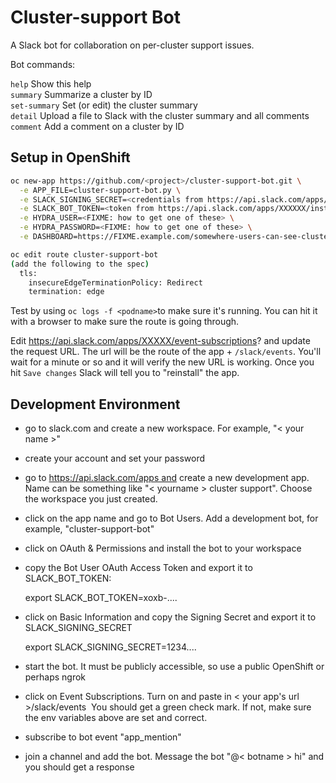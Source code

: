 # Cluster-support Bot

A Slack bot for collaboration on per-cluster support issues.

Bot commands:

`help`              Show this help  
`summary`           Summarize a cluster by ID  
`set-summary`       Set (or edit) the cluster summary  
`detail`            Upload a file to Slack with the cluster summary and all comments  
`comment`           Add a comment on a cluster by ID  


## Setup in OpenShift

```sh
oc new-app https://github.com/<project>/cluster-support-bot.git \
  -e APP_FILE=cluster-support-bot.py \
  -e SLACK_SIGNING_SECRET=<credentials from https://api.slack.com/apps/XXXXX/general?> \
  -e SLACK_BOT_TOKEN=<token from https://api.slack.com/apps/XXXXXX/install-on-team?> \
  -e HYDRA_USER=<FIXME: how to get one of these> \
  -e HYDRA_PASSWORD=<FIXME: how to get one of these> \
  -e DASHBOARD=https://FIXME.example.com/somewhere-users-can-see-cluster-details?cluster-id=
```

```sh
oc edit route cluster-support-bot
(add the following to the spec)
  tls:
    insecureEdgeTerminationPolicy: Redirect
    termination: edge
```

Test by using `oc logs -f <podname>`to make sure it's running.  You can hit it
with a browser to make sure the route is going through.

Edit https://api.slack.com/apps/XXXXX/event-subscriptions? and update the
request URL.  The url will be the route of the app + `/slack/events`.  You'll
wait for a minute or so and it will verify the new URL is working.  Once you
hit `Save changes` Slack will tell you to "reinstall" the app.

## Development Environment
 * go to slack.com and create a new workspace. For example, "< your name >"
 * create your account and set your password
 * go to https://api.slack.com/apps and create a new development app. Name can be something like "< yourname > cluster support". Choose the workspace you just created.
 * click on the app name and go to Bot Users. Add a development bot, for example, "cluster-support-bot"
 * click on OAuth & Permissions and install the bot to your workspace
 * copy the Bot User OAuth Access Token and export it to SLACK_BOT_TOKEN:

    export SLACK_BOT_TOKEN=xoxb-....
 * click on Basic Information and copy the Signing Secret and export it to SLACK_SIGNING_SECRET

    export SLACK_SIGNING_SECRET=1234....
 * start the bot. It must be publicly accessible, so use a public OpenShift or perhaps ngrok
 * click on Event Subscriptions. Turn on and paste in < your app's url >/slack/events  You should get a green check mark. If not, make sure the env variables above are set and correct.
 * subscribe to bot event "app_mention"
 * join a channel and add the bot. Message the bot "@< botname > hi" and you should get a response

